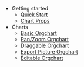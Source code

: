 - Getting started
  - [Quick Start](quickstart)
  - [Chart Props](props)
- Charts
  - [Basic Orgchart](basic)
  - [Pan/Zoom Orgchart](panzoom)
  - [Draggable Orgchart](drag)
  - [Export Picture Orgchart](exportpic)
  - [Editable Orgchart](edit)
